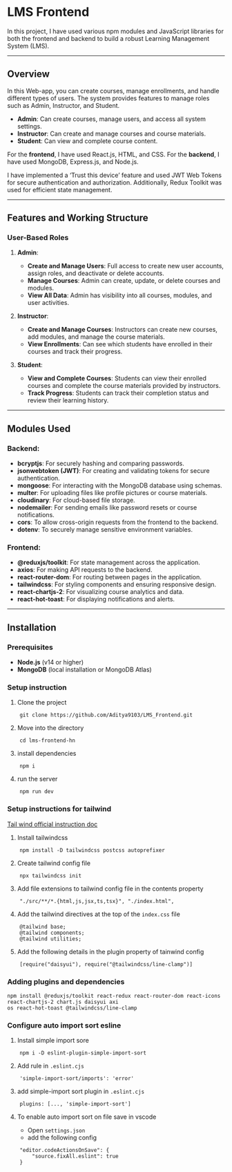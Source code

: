 # LMS Frontend

In this project, I have used various npm modules and JavaScript libraries for both the frontend and backend to build a robust Learning Management System (LMS).

---

## Overview

In this Web-app, you can create courses, manage enrollments, and handle different types of users. The system provides features to manage roles such as Admin, Instructor, and Student.

- **Admin**: Can create courses, manage users, and access all system settings.  
- **Instructor**: Can create and manage courses and course materials.  
- **Student**: Can view and complete course content.

For the **frontend**, I have used React.js, HTML, and CSS. For the **backend**, I have used MongoDB, Express.js, and Node.js.

I have implemented a ‘Trust this device’ feature and used JWT Web Tokens for secure authentication and authorization. Additionally, Redux Toolkit was used for efficient state management.

---

## Features and Working Structure

### User-Based Roles

1. **Admin**:
   - **Create and Manage Users**: Full access to create new user accounts, assign roles, and deactivate or delete accounts.
   - **Manage Courses**: Admin can create, update, or delete courses and modules.
   - **View All Data**: Admin has visibility into all courses, modules, and user activities.

2. **Instructor**:
   - **Create and Manage Courses**: Instructors can create new courses, add modules, and manage the course materials.
   - **View Enrollments**: Can see which students have enrolled in their courses and track their progress.

3. **Student**:
   - **View and Complete Courses**: Students can view their enrolled courses and complete the course materials provided by instructors.
   - **Track Progress**: Students can track their completion status and review their learning history.

---

## Modules Used

### Backend:
- **bcryptjs**: For securely hashing and comparing passwords.
- **jsonwebtoken (JWT)**: For creating and validating tokens for secure authentication.
- **mongoose**: For interacting with the MongoDB database using schemas.
- **multer**: For uploading files like profile pictures or course materials.
- **cloudinary**: For cloud-based file storage.
- **nodemailer**: For sending emails like password resets or course notifications.
- **cors**: To allow cross-origin requests from the frontend to the backend.
- **dotenv**: To securely manage sensitive environment variables.

### Frontend:
- **@reduxjs/toolkit**: For state management across the application.
- **axios**: For making API requests to the backend.
- **react-router-dom**: For routing between pages in the application.
- **tailwindcss**: For styling components and ensuring responsive design.
- **react-chartjs-2**: For visualizing course analytics and data.
- **react-hot-toast**: For displaying notifications and alerts.

---

## Installation

### Prerequisites
- **Node.js** (v14 or higher)
- **MongoDB** (local installation or MongoDB Atlas)



### Setup instruction

1. Clone the project

```
    git clone https://github.com/Aditya9103/LMS_Frontend.git
```

2. Move into the directory

```
    cd lms-frontend-hn
```

3. install dependencies

```
    npm i
```

4. run the server

```
    npm run dev
```



### Setup instructions for tailwind

[Tail wind official instruction doc](https://tailwindcss.com/docs/installation)

1. Install tailwindcss

```
    npm install -D tailwindcss postcss autoprefixer
```

2. Create tailwind config file 

```
    npx tailwindcss init
```

3. Add file extensions to tailwind config file in the contents property
```
    "./src/**/*.{html,js,jsx,ts,tsx}", "./index.html",

```

4. Add the tailwind directives at the top of the `index.css` file

```
    @tailwind base;
    @tailwind components;
    @tailwind utilities;
```

5. Add the following details in the plugin property of tainwind config

```
    [require("daisyui"), require("@tailwindcss/line-clamp")]
```

### Adding plugins and dependencies 

```
npm install @reduxjs/toolkit react-redux react-router-dom react-icons react-chartjs-2 chart.js daisyui axi
os react-hot-toast @tailwindcss/line-clamp
```


### Configure auto import sort esline

1. Install simple import sore

```
    npm i -D eslint-plugin-simple-import-sort
```

2. Add rule in `.eslint.cjs`

```
    'simple-import-sort/imports': 'error'
```

3. add simple-import sort plugin in `.eslint.cjs`

```
    plugins: [..., 'simple-import-sort']
```

4. To enable auto import sort on file save in vscode

    - Open `settings.json`
    - add the following config
```
    "editor.codeActionsOnSave": {
        "source.fixAll.eslint": true
    }
```
